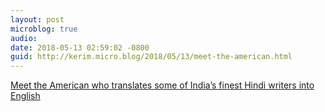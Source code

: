 ```yaml
---
layout: post
microblog: true
audio: 
date: 2018-05-13 02:59:02 -0800
guid: http://kerim.micro.blog/2018/05/13/meet-the-american.html
---
```

[Meet the American who translates some of India’s finest Hindi writers into English](https://scroll.in/article/878800/meet-the-american-who-translates-some-of-indias-finest-hindi-writers-into-english)
